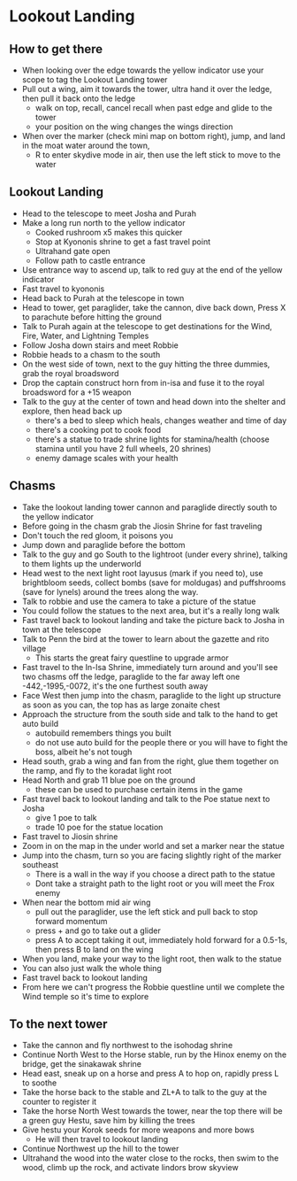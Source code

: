 # Lookout Landing

## How to get there
- When looking over the edge towards the yellow indicator use your scope to tag the Lookout Landing tower
- Pull out a wing, aim it towards the tower, ultra hand it over the ledge, then pull it back onto the ledge
  - walk on top, recall, cancel recall when past edge and glide to the tower
  - your position on the wing changes the wings direction
- When over the marker (check mini map on bottom right), jump, and land in the moat water around the town, 
  - R to enter skydive mode in air, then use the left stick to move to the water
  
## Lookout Landing 

- Head to the telescope to meet Josha and Purah
- Make a long run north to the yellow indicator
  - Cooked rushroom x5 makes this quicker
  - Stop at Kyononis shrine to get a fast travel point
  - Ultrahand gate open
  - Follow path to castle entrance
- Use entrance way to ascend up, talk to red guy at the end of the yellow indicator
- Fast travel to kyononis
- Head back to Purah at the telescope in town
- Head to tower, get paraglider, take the cannon, dive back down, Press X to parachute before hitting the ground
- Talk to Purah again at the telescope to get destinations for the Wind, Fire, Water, and Lightning Temples
- Follow Josha down stairs and meet Robbie
- Robbie heads to a chasm to the south
- On the west side of town, next to the guy hitting the three dummies, grab the royal broadsword
- Drop the captain construct horn from in-isa and fuse it to the royal broadsword for a +15 weapon
- Talk to the guy at the center of town and head down into the shelter and explore, then head back up
  - there's a bed to sleep which heals, changes weather and time of day
  - there's a cooking pot to cook food
  - there's a statue to trade shrine lights for stamina/health (choose stamina until you have 2 full wheels, 20 shrines)
  - enemy damage scales with your health

## Chasms
- Take the lookout landing tower cannon and paraglide directly south to the yellow indicator
- Before going in the chasm grab the Jiosin Shrine for fast traveling
- Don't touch the red gloom, it poisons you
- Jump down and paraglide before the bottom
- Talk to the guy and go South to the lightroot (under every shrine), talking to them lights up the underworld
- Head west to the next light root Iayusus (mark if you need to), use brightbloom seeds, collect bombs (save for moldugas) and puffshrooms (save for lynels) around the trees along the way.
- Talk to robbie and use the camera to take a picture of the statue
- You could follow the statues to the next area, but it's a really long walk
- Fast travel back to lookout landing and take the picture back to Josha in town at the telescope
- Talk to Penn the bird at the tower to learn about the gazette and rito village
  - This starts the great fairy questline to upgrade armor
- Fast travel to the In-Isa Shrine, immediately turn around and you'll see two chasms off the ledge, paraglide to the far away left one -442,-1995,-0072, it's the one furthest south away
- Face West then jump into the chasm, paraglide to the light up structure as soon as you can, the top has as large zonaite chest
- Approach the structure from the south side and talk to the hand to get auto build
  - autobuild remembers things you built
  - do not use auto build for the people there or you will have to fight the boss, albeit he's not tough
- Head south, grab a wing and fan from the right, glue them together on the ramp, and fly to the koradat light root
- Head North and grab 11 blue poe on the ground
  - these can be used to purchase certain items in the game
- Fast travel back to lookout landing and talk to the Poe statue next to Josha
  - give 1 poe to talk
  - trade 10 poe for the statue location
- Fast travel to Jiosin shrine
- Zoom in on the map in the under world and set a marker near the statue
- Jump into the chasm, turn so you are facing slightly right of the marker southeast
  - There is a wall in the way if you choose a direct path to the statue
  - Dont take a straight path to the light root or you will meet the Frox enemy
- When near the bottom mid air wing  
  - pull out the paraglider, use the left stick and pull back to stop forward momentum
  - press + and go to take out a glider
  - press A to accept taking it out, immediately hold forward for a 0.5-1s, then press B to land on the wing
- When you land, make your way to the light root, then walk to the statue
- You can also just walk the whole thing
- Fast travel back to lookout landing
- From here we can't progress the Robbie questline until we complete the Wind temple so it's time to explore

## To the next tower
- Take the cannon and fly northwest to the isohodag shrine
- Continue North West to the Horse stable, run by the Hinox enemy on the bridge, get the sinakawak shrine
- Head east, sneak up on a horse and press A to hop on, rapidly press L to soothe
- Take the horse back to the stable and ZL+A to talk to the guy at the counter to register it
- Take the horse North West towards the tower, near the top there will be a green guy Hestu, save him by killing the trees
- Give hestu your Korok seeds for more weapons and more bows
  - He will then travel to lookout landing
- Continue Northwest up the hill to the tower
- Ultrahand the wood into the water close to the rocks, then swim to the wood, climb up the rock, and activate lindors brow skyview
